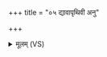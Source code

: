 +++
title = "०५ द्यावापृथिवी अनु"

+++
<details><summary>मूलम् (VS)</summary>

द्यावा॑पृथिवी॒ अनु॒ मा दी॑धीथां॒ विश्वे॑ देवासो॒ अनु॒ मा र॑भध्वम्। अङ्गि॑रसः॒ पित॑रः॒ सोम्या॑सः पा॒पमार्छ॑त्वपका॒मस्य॑ क॒र्ता ॥
</details>